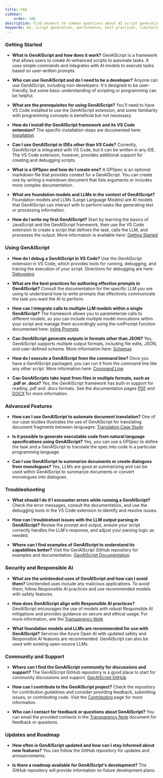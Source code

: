```yaml
---
title: FAQ
sidebar:
    order: 100
description: Find answers to common questions about AI script generation, its uses, performance, and best practices for effective application.
keywords: AI, script generation, performance, best practices, limitations
---
```


### Getting Started

- **What is GenAIScript and how does it work?**
  GenAIScript is a framework that allows users to create AI-enhanced scripts to automate tasks. It uses simple commands and integrates with AI models to execute tasks based on user-written prompts.

- **Who can use GenAIScript and do I need to be a developer?**
  Anyone can use GenAIScript, including non-developers. It's designed to be user-friendly, but some basic understanding of scripting or programming can be helpful.

- **What are the prerequisites for using GenAIScript?**
  You'll need to have VS Code installed to use the GenAIScript extension, and some familiarity with programming concepts is beneficial but not necessary.

- **How do I install the GenAIScript framework and its VS Code extension?**
  The specific installation steps are documented here: [Installation](/genaiscript/getting-started/installation)

- **Can I use GenAIScript in IDEs other than VS Code?**
  Currently, GenAIScript is integrated with VS Code, but it can be written in any IDE. The VS Code extension, however, provides additional support for creating and debugging scripts.

- **What is a GPSpec and how do I create one?**
  A GPSpec is an optional markdown file that provides context for a GenAIScript. You can create one by writing a markdown document that lists arguments or includes more complex documentation.

- **What are foundation models and LLMs in the context of GenAIScript?**
  Foundation models and LLMs (Large Language Models) are AI models that GenAIScript can interact with to perform tasks like generating text or processing information.

- **How do I write my first GenAIScript?**
  Start by learning the basics of JavaScript and the GenAIScript framework, then use the VS Code extension to create a script that defines the task, calls the LLM, and processes the output. More informatoin is available here: [Getting Started](/genaiscript/getting-started)

### Using GenAIScript

- **How do I debug a GenAIScript in VS Code?**
  Use the GenAIScript extension in VS Code, which provides tools for running, debugging, and tracing the execution of your script. Directions for debugging are here: [Debugging](/genaiscript/getting-started/debugging-scripts)

- **What are the best practices for authoring effective prompts in GenAIScript?**
  Consult the documentation for the specific LLM you are using to understand how to write prompts that effectively communicate the task you want the AI to perform.

- **How can I integrate calls to multiple LLM models within a single GenAIScript?**
  The framework allows you to parameterize calls to different models, so you can include multiple model invocations within your script and manage them accordingly using the runPrompt function documented here: [Inline Prompts](/genaiscript/reference/scripts/inline-prompts)

- **Can GenAIScript generate outputs in formats other than JSON?**
  Yes, GenAIScript supports multiple output formats, including file edits, JSON, and user-defined schema. More information here: [Schemas](/genaiscript/reference/scripts/schemas)

- **How do I execute a GenAIScript from the command line?**
  Once you have a GenAIScript packaged, you can run it from the command line like any other script. More information here: [Command Line](/genaiscript/getting-started/automating-scripts)

- **Can GenAIScripts take input from files in multiple formats, such as .pdf or .docx?**
   Yes, the GenAIScript framework has built-in support for reading .pdf and .docx formats.  See the documentation pages [PDF](/genaiscript/reference/scripts/pdf) and [DOCX](/genaiscript/reference/scripts/docx) for more information.

### Advanced Features

- **How can I use GenAIScript to automate document translation?**
 One of our case studies illustrates the use of GenAIScript for translating document fragments between languages: [Translation Case Study](/genaiscript/case-studies/documentation-translations)

- **Is it possible to generate executable code from natural language specifications using GenAIScript?**
  Yes, you can use a GPSpec to define the task and a GenAIScript to translate the spec into code in a particular programming language.

- **Can I use GenAIScript to summarize documents or create dialogues from monologues?**
  Yes, LLMs are good at summarizing and can be used within GenAIScript to summarize documents or convert monologues into dialogues.

### Troubleshooting

- **What should I do if I encounter errors while running a GenAIScript?**
  Check the error messages, consult the documentation, and use the debugging tools in the VS Code extension to identify and resolve issues.

- **How can I troubleshoot issues with the LLM output parsing in GenAIScript?**
  Review the prompt and output, ensure your script correctly handles the LLM's response, and adjust your parsing logic as needed.

- **Where can I find examples of GenAIScript to understand its capabilities better?**
  Visit the GenAIScript GitHub repository for examples and documentation. [GenAIScript Documentation](https://microsoft.github.io/genaiscript/)

### Security and Responsible AI

- **What are the unintended uses of GenAIScript and how can I avoid them?**
  Unintended uses include any malicious applications. To avoid them, follow Responsible AI practices and use recommended models with safety features.

- **How does GenAIScript align with Responsible AI practices?**
  GenAIScript encourages the use of models with robust Responsible AI mitigations and provides guidance on secure and ethical usage. 
  For more information, see the [Transaprency Note](/genaiscript/reference/transparency-note)

- **What foundation models and LLMs are recommended for use with GenAIScript?**
  Services like Azure Open AI with updated safety and Responsible AI features are recommended.  GenAIScript can also be used with existing open-source LLMs.

### Community and Support

- **Where can I find the GenAIScript community for discussions and support?**
  The GenAIScript GitHub repository is a good place to start for community discussions and support. [GenAIScript GitHub](https://github.com/microsoft/genaiscript/)

- **How can I contribute to the GenAIScript project?**
  Check the repository for contribution guidelines and consider providing feedback, submitting issues, or contributing code. Visit the [Contributing](https://github.com/microsoft/genaiscript/blob/main/CONTRIBUTING.md) page for more information.

- **Who can I contact for feedback or questions about GenAIScript?**
  You can email the provided contacts in the [Transparency Note](https://microsoft.github.io/genaiscript/reference/transparency-note/) document for feedback or questions.

### Updates and Roadmap

- **How often is GenAIScript updated and how can I stay informed about new features?**
  You can follow the GitHub repository for updates and announcements.

- **Is there a roadmap available for GenAIScript's development?**
  The GitHub repository will provide information on future development plans.



